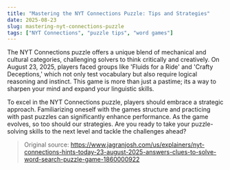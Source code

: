 ```yaml
---
title: "Mastering the NYT Connections Puzzle: Tips and Strategies"
date: 2025-08-23
slug: mastering-nyt-connections-puzzle
tags: ["NYT Connections", "puzzle tips", "word games"]
---
```

The NYT Connections puzzle offers a unique blend of mechanical and cultural categories, challenging solvers to think critically and creatively. On August 23, 2025, players faced groups like 'Fluids for a Ride' and 'Crafty Deceptions,' which not only test vocabulary but also require logical reasoning and instinct. This game is more than just a pastime; its a way to sharpen your mind and expand your linguistic skills.

To excel in the NYT Connections puzzle, players should embrace a strategic approach. Familiarizing oneself with the games structure and practicing with past puzzles can significantly enhance performance. As the game evolves, so too should our strategies. Are you ready to take your puzzle-solving skills to the next level and tackle the challenges ahead?
> Original source: https://www.jagranjosh.com/us/explainers/nyt-connections-hints-today-23-august-2025-answers-clues-to-solve-word-search-puzzle-game-1860000922